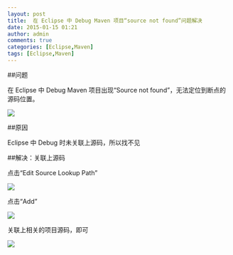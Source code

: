 ```yaml
---
layout: post
title:  在 Eclipse 中 Debug Maven 项目“source not found”问题解决
date: 2015-01-15 01:21
author: admin
comments: true
categories: [Eclipse,Maven]
tags: [Eclipse,Maven]
---
```


##问题

在 Eclipse 中 Debug Maven 项目出现“Source not found”，无法定位到断点的源码位置。

![](http://99btgc01.info/uploads/2015/01/debug00.jpg)
 
##原因

Eclipse 中 Debug 时未关联上源码，所以找不见

<!-- more -->

##解决：关联上源码

点击“Edit Source Lookup Path”

![](http://99btgc01.info/uploads/2015/01/debug01.jpg)

点击“Add”

![](http://99btgc01.info/uploads/2015/01/debug02.jpg)

关联上相关的项目源码，即可

![](http://99btgc01.info/uploads/2015/01/debug03.jpg)